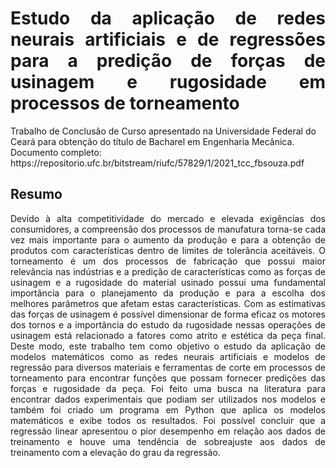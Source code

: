 # <div align="justify">Estudo da aplicação de redes neurais artificiais e de regressões para a predição de forças de usinagem e rugosidade em processos de torneamento
</div>
Trabalho de Conclusão de Curso apresentado na Universidade Federal do Ceará para obtenção do título de Bacharel em Engenharia Mecânica.
Documento completo: https://repositorio.ufc.br/bitstream/riufc/57829/1/2021_tcc_fbsouza.pdf

## Resumo
<div align="justify">
Devido à alta competitividade do mercado e elevada exigências dos consumidores, a
compreensão dos processos de manufatura torna-se cada vez mais importante para o aumento
da produção e para a obtenção de produtos com características dentro de limites de tolerância
aceitáveis. O torneamento é um dos processos de fabricação que possui maior relevância nas
indústrias e a predição de características como as forças de usinagem e a rugosidade do material
usinado possui uma fundamental importância para o planejamento da produção e para a escolha
dos melhores parâmetros que afetam estas características. Com as estimativas das forças de
usinagem é possível dimensionar de forma eficaz os motores dos tornos e a importância do
estudo da rugosidade nessas operações de usinagem está relacionado a fatores como atrito e
estética da peça final. Deste modo, este trabalho tem como objetivo o estudo da aplicação de
modelos matemáticos como as redes neurais artificiais e modelos de regressão para diversos
materiais e ferramentas de corte em processos de torneamento para encontrar funções que
possam fornecer predições das forças e rugosidade da peça. Foi feito uma busca na literatura
para encontrar dados experimentais que podiam ser utilizados nos modelos e também foi criado
um programa em Python que aplica os modelos matemáticos e exibe todos os resultados. Foi
possível concluir que a regressão linear apresentou o pior desempenho em relação aos dados de
treinamento e houve uma tendência de sobreajuste aos dados de treinamento com a elevação do
grau da regressão.
</div>

